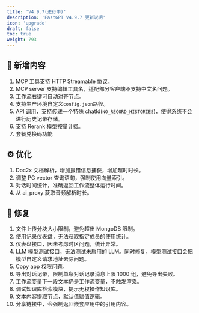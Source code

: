 ```yaml
---
title: 'V4.9.7(进行中)'
description: 'FastGPT V4.9.7 更新说明'
icon: 'upgrade'
draft: false
toc: true
weight: 793
---
```


## 🚀 新增内容

1. MCP 工具支持 HTTP Streamable 协议。
2. MCP server 支持编辑工具名，适配部分客户端不支持中文名问题。
3. 工作流右键可自动对齐节点。
4. 支持生产环境自定义`config.json`路径。
5. API 调用，支持传递一个特殊 chatId(`NO_RECORD_HISTORIES`)，使得系统不会进行历史记录存储。
6. 支持 Rerank 模型按量计费。
7. 套餐兑换码功能

## ⚙️ 优化

1. Doc2x 文档解析，增加报错信息捕获，增加超时时长。
2. 调整 PG vector 查询语句，强制使用向量索引。
3. 对话时间统计，准确返回工作流整体运行时间。
4. 从 ai_proxy 获取音频解析时长。

## 🐛 修复

1. 文件上传分块大小限制，避免超出 MongoDB 限制。
2. 使用记录仪表盘，无法获取指定成员的使用统计。
3. 仪表盘接口，因未考虑时区问题，统计异常。
4. LLM 模型测试接口，无法测试未启用的 LLM。同时修复，模型测试接口会把模型自定义请求地址去除问题。
5. Copy app 权限问题。
6. 导出对话记录，限制单条对话记录消息上限 1000 组，避免导出失败。
7. 工作流变量下一段文本仍是工作流变量，不触发渲染。
8. 调试知识库检索模块，提示无权操作知识库。
9. 文本内容提取节点，默认值赋值逻辑。
10. 分享链接中，会强制返回嵌套应用中的引用内容。

